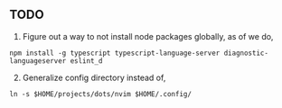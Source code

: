 TODO
----
1. Figure out a way to not install node packages globally, as of we do,
```
npm install -g typescript typescript-language-server diagnostic-languageserver eslint_d
```
2. Generalize config directory instead of,
```
ln -s $HOME/projects/dots/nvim $HOME/.config/
```

